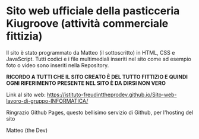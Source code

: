 # Sito web ufficiale della pasticceria Kiugroove (attività commerciale fittizia)

Il sito è stato programmato da Matteo (il sottoscritto) in HTML, CSS e JavaScript.
Tutti codici e i file multimediali inseriti nel sito come ad esempio foto o video sono inseriti nella Repository.

**RICORDO A TUTTI CHE IL SITO CREATO È DEL TUTTO FITTIZIO E QUINDI OGNI RIFERIMENTO PRESENTE NEL SITO È DA DIRSI NON VERO**

Link al sito web: https://istituto-freudinttheprodev.github.io/Sito-web-lavoro-di-gruppo-INFORMATICA/

Ringrazio Github Pages, questo bellisimo servizio di Github, per l'hosting del sito

Matteo (the Dev)
